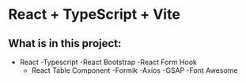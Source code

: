 # React + TypeScript + Vite

## What is in this project:

- React
  -Typescript
  -React Bootstrap
  -React Form Hook
  - React Table Component
    -Formik
    -Axios
    -GSAP
    -Font Awesome
